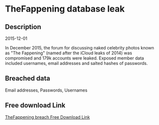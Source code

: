 # TheFappening database leak

## Description

2015-12-01

In December 2015, the forum for discussing naked celebrity photos known as &quot;The Fappening&quot; (named after the iCloud leaks of 2014) was compromised and 179k accounts were leaked. Exposed member data included usernames, email addresses and salted hashes of passwords.

## Breached data

Email addresses, Passwords, Usernames

## Free download Link

[TheFappening breach Free Download Link](https://tinyurl.com/2b2k277t)